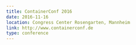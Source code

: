 ```yaml
---
title: ContainerConf 2016
date: 2016-11-16
location: Congress Center Rosengarten, Mannheim
link: http://www.containerconf.de
type: conference
---
```

